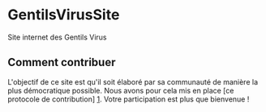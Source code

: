 GentilsVirusSite
================

Site internet des Gentils Virus

Comment contribuer
------------------

L'objectif de ce site est qu'il soit élaboré par sa communauté de manière la plus démocratique possible. Nous avons pour cela mis en place [ce protocole de contribution] [1]. Votre participation est plus que bienvenue !

  [1]: http://wiki.gentilsvirus.org/index.php?title=Organisation:Proposition_pour_site_internet&oldid=10593

